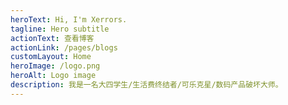 ```yaml
---
heroText: Hi, I'm Xerrors.
tagline: Hero subtitle
actionText: 查看博客
actionLink: /pages/blogs
customLayout: Home
heroImage: /logo.png
heroAlt: Logo image
description: 我是一名大四学生/生活费终结者/可乐克星/数码产品破坏大师。
---
```


<HomePage />